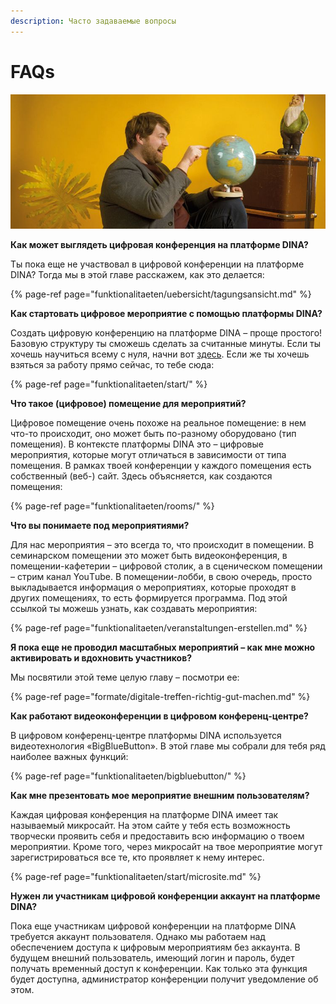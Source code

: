 ```yaml
---
description: Часто задаваемые вопросы
---
```


# FAQs

![](.gitbook/assets/4x4c1qqg.jpeg)

**Как может выглядеть цифровая конференция на платформе DINA?**


Ты пока еще не участвовал в цифровой конференции на платформе DINA? Тогда мы в этой главе расскажем, как это делается:

{% page-ref page="funktionalitaeten/uebersicht/tagungsansicht.md" %}

**Как стартовать цифровое мероприятие с помощью платформы DINA?**

Создать цифровую конференцию на платформе DINA – проще простого! Базовую структуру ты сможешь сделать за считанные минуты. Если ты хочешь научиться всему с нуля, начни вот [здесь](https://app.gitbook.com/@dina-international/s/manual/~/drafts/-MY9DMMC5Y2UhbHjLBgJ/v/rus/funktionalitaeten/uebersicht). Если же ты хочешь взяться за работу прямо сейчас, то тебе сюда:

{% page-ref page="funktionalitaeten/start/" %}

**Что такое \(цифровое\) помещение для мероприятий?**


Цифровое помещение очень похоже на реальное помещение: в нем что-то происходит, оно может быть по-разному оборудовано \(тип помещения\). В контексте платформы DINA это – цифровые мероприятия, которые могут отличаться в зависимости от типа помещения. В рамках твоей конференции у каждого помещения есть собственный \(веб-\) сайт. Здесь объясняется, как создаются помещения:

{% page-ref page="funktionalitaeten/rooms/" %}

**Что вы понимаете под мероприятиями?**


Для нас мероприятия – это всегда то, что происходит в помещении. В семинарском помещении это может быть видеоконференция, в помещении-кафетерии – цифровой столик, а в сценическом помещении – стрим канал YouТube. В помещении-лобби, в свою очередь, просто выкладывается информация о мероприятиях, которые проходят в других помещениях, то есть  формируется программа. Под этой ссылкой ты можешь узнать, как создавать мероприятия:

{% page-ref page="funktionalitaeten/veranstaltungen-erstellen.md" %}


**Я пока еще не проводил масштабных мероприятий – как мне можно активировать и вдохновить участников?**


Мы посвятили этой теме целую главу – посмотри ее:

{% page-ref page="formate/digitale-treffen-richtig-gut-machen.md" %}

**Как работают видеоконференции в цифровом конференц-центре?**


В цифровом конференц-центре платформы DINA используется видеотехнология «BigBlueButton». В этой главе мы собрали для тебя ряд наиболее важных функций:

{% page-ref page="funktionalitaeten/bigbluebutton/" %}

**Как мне презентовать мое мероприятие внешним пользователям?**


Каждая цифровая конференция на платформе DINA имеет так называемый микросайт. На этом сайте у тебя есть возможность творчески проявить себя и предоставить всю информацию о твоем мероприятии. Кроме того, через микросайт на твое мероприятие могут зарегистрироваться все те, кто проявляет к нему интерес.

{% page-ref page="funktionalitaeten/start/microsite.md" %}

**Нужен ли участникам цифровой конференции аккаунт на платформе DINA?**


Пока еще участникам цифровой конференции на платформе DINA требуется аккаунт пользователя. Однако мы работаем над обеспечением доступа к цифровым мероприятиям без аккаунта. В будущем внешний пользователь, имеющий логин и пароль, будет получать временный доступ к конференции. Как только эта функция будет доступна, администратор конференции получит уведомление об этом.

